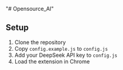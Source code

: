 "# Opensource_AI" 

## Setup
1. Clone the repository
2. Copy `config.example.js` to `config.js`
3. Add your DeepSeek API key to `config.js`
4. Load the extension in Chrome 

